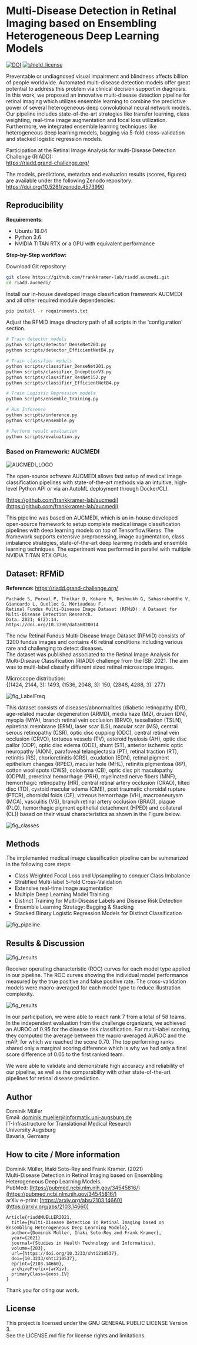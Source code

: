 # Multi-Disease Detection in Retinal Imaging based on Ensembling Heterogeneous Deep Learning Models

[![DOI](https://zenodo.org/badge/DOI/10.5281/zenodo.4573990.svg)](https://doi.org/10.5281/zenodo.4573990)
[![shield_license](https://img.shields.io/github/license/frankkramer-lab/riadd.aucmedi)](https://www.gnu.org/licenses/gpl-3.0.en.html)

Preventable or undiagnosed visual impairment and blindness affects billion of people worldwide. Automated multi-disease detection models offer great potential to address this problem via clinical decision support in diagnosis. In this work, we proposed an innovative multi-disease detection pipeline for retinal imaging which utilizes ensemble learning to combine the predictive power of several heterogeneous deep convolutional neural network models. Our pipeline includes state-of-the-art strategies like transfer learning, class weighting, real-time image augmentation and focal loss utilization. Furthermore, we integrated ensemble learning techniques like heterogeneous deep learning models, bagging via 5-fold cross-validation and stacked logistic regression models.

Participation at the Retinal Image Analysis for multi-Disease Detection Challenge (RIADD):  
https://riadd.grand-challenge.org/

The models, predictions, metadata and evaluation results (scores, figures) are available under the following Zenodo repository:  
https://doi.org/10.5281/zenodo.4573990

## Reproducibility

**Requirements:**
- Ubuntu 18.04
- Python 3.6
- NVIDIA TITAN RTX or a GPU with equivalent performance

**Step-by-Step workflow:**  

Download Git repository:
```sh
git clone https://github.com/frankkramer-lab/riadd.aucmedi.git
cd riadd.aucmedi/
```

Install our in-house developed image classification framework AUCMEDI and all other required module dependencies:
```sh
pip install -r requirements.txt
```

Adjust the RFMiD image directory path of all scripts in the 'configuration' section.

```sh
# Train detector models
python scripts/detector_DenseNet201.py
python scripts/detector_EfficientNetB4.py

# Train classifier models
python scripts/classifier_DenseNet201.py
python scripts/classifier_InceptionV3.py
python scripts/classifier_ResNet152.py
python scripts/classifier_EfficientNetB4.py

# Train Logistic Regression models
python scripts/ensemble_training.py

# Run Inference
python scripts/inference.py
python scripts/ensemble.py

# Perform result evaluation
python scripts/evaluation.py
```

### Based on Framework: AUCMEDI

![AUCMEDI_LOGO](https://github.com/frankkramer-lab/aucmedi/raw/master/docs/images/aucmedi.logo.description.png)

The open-source software AUCMEDI allows fast setup of medical image classification pipelines with state-of-the-art methods via an intuitive, high-level Python API or via an AutoML deployment through Docker/CLI.

[https://github.com/frankkramer-lab/aucmedi](https://github.com/frankkramer-lab/aucmedi)

This pipeline was based on AUCMEDI, which is an in-house developed open-source framework to setup complete medical image classification pipelines with deep learning models on top of Tensorflow/Keras⁠. The framework supports extensive preprocessing, image augmentation, class imbalance strategies, state-of-the-art deep learning models and ensemble learning techniques. The experiment was performed in parallel with multiple NVIDIA TITAN RTX GPUs.

## Dataset: RFMiD

**Reference:**
https://riadd.grand-challenge.org/

    Pachade S, Porwal P, Thulkar D, Kokare M, Deshmukh G, Sahasrabuddhe V, Giancardo L, Quellec G, Mériaudeau F.
    Retinal Fundus Multi-Disease Image Dataset (RFMiD): A Dataset for Multi-Disease Detection Research.
    Data. 2021; 6(2):14.
    https://doi.org/10.3390/data6020014

The new Retinal Fundus Multi-Disease Image Dataset (RFMiD) consists of 3200 fundus images and contains 46 retinal conditions including various rare and challenging to detect diseases.  
The dataset was published associated to the Retinal Image Analysis for Multi-Disease Classification (RIADD) challenge from the ISBI 2021. The aim was to multi-label classify different sized retinal microscrope images.

Microscope distribution:  
{(1424, 2144, 3): 1493, (1536, 2048, 3): 150, (2848, 4288, 3): 277}

![fig_LabelFreq](docs/label_freq.png)

This dataset consists of diseases/abnormalities (diabetic retinopathy (DR), age-related macular degeneration (ARMD), media haze (MZ), drusen (DN), myopia (MYA), branch retinal vein occlusion (BRVO), tessellation (TSLN), epiretinal membrane (ERM), laser scar (LS), macular scar (MS), central serous retinopathy (CSR), optic disc cupping (ODC), central retinal vein occlusion (CRVO), tortuous vessels (TV), asteroid hyalosis (AH), optic disc pallor (ODP), optic disc edema (ODE), shunt (ST), anterior ischemic optic neuropathy (AION), parafoveal telangiectasia (PT), retinal traction (RT), retinitis (RS), chorioretinitis (CRS), exudation (EDN), retinal pigment epithelium changes (RPEC), macular hole (MHL), retinitis pigmentosa (RP), cotton wool spots (CWS), coloboma (CB), optic disc pit maculopathy (ODPM), preretinal hemorrhage (PRH), myelinated nerve fibers (MNF), hemorrhagic retinopathy (HR), central retinal artery occlusion (CRAO), tilted disc (TD), cystoid macular edema (CME), post traumatic choroidal rupture (PTCR), choroidal folds (CF), vitreous hemorrhage (VH), macroaneurysm (MCA), vasculitis (VS), branch retinal artery occlusion (BRAO), plaque (PLQ), hemorrhagic pigment epithelial detachment (HPED) and collateral (CL)) based on their visual characteristics as shown in the Figure below.

![fig_classes](docs/All_disease_image_ahICpUG.png)

## Methods

The implemented medical image classification pipeline can be summarized in the following core steps:
- Class Weighted Focal Loss and Upsampling to conquer Class Imbalance
- Stratified Multi-label 5-fold Cross-Validation
- Extensive real-time image augmentation
- Multiple Deep Learning Model Training
- Distinct Training for Multi-Disease Labels and Disease Risk Detection
- Ensemble Learning Strategy: Bagging & Stacking
- Stacked Binary Logistic Regression Models for Distinct Classification

![fig_pipeline](docs/RIADD_aucmedi.png)

## Results & Discussion

![fig_results](docs/plot.ROC.png)

Receiver operating characteristic (ROC) curves for each model type applied in our pipeline. The ROC curves showing
the individual model performance measured by the true positive and false positive rate. The cross-validation models were
macro-averaged for each model type to reduce illustration complexity.

![fig_results](docs/plot.ROC.cv_macroavg.png)

In our participation, we were able to reach rank 7 from a total of 58 teams. In the independent evaluation from the challenge organizers, we achieved an AUROC of 0.95 for the disease risk classification. For multi-label scoring, they computed the average between the macro-averaged AUROC and the mAP, for which we reached the score 0.70. The top performing ranks shared only a marginal scoring difference which is why we had only a final score difference of 0.05 to the first ranked team.

We were able to validate and demonstrate high accuracy and reliability of our pipeline, as well as the comparability with other state-of-the-art pipelines for retinal disease prediction.

## Author

Dominik Müller  
Email: dominik.mueller@informatik.uni-augsburg.de  
IT-Infrastructure for Translational Medical Research  
University Augsburg  
Bavaria, Germany

## How to cite / More information

Dominik Müller, Iñaki Soto-Rey and Frank Kramer. (2021)   
Multi-Disease Detection in Retinal Imaging based on Ensembling Heterogeneous Deep Learning Models.  
PubMed: [https://pubmed.ncbi.nlm.nih.gov/34545816/](https://pubmed.ncbi.nlm.nih.gov/34545816/)  
arXiv e-print: [https://arxiv.org/abs/2103.14660](https://arxiv.org/abs/2103.14660)

```
Article{riaddMUELLER2021,
  title={Multi-Disease Detection in Retinal Imaging based on Ensembling Heterogeneous Deep Learning Models},
  author={Dominik Müller, Iñaki Soto-Rey and Frank Kramer},
  year={2021}
  journal={Studies in Health Technology and Informatics},
  volume={283},
  url={https://doi.org/10.3233/shti210537},
  doi={10.3233/shti210537},
  eprint={2103.14660},
  archivePrefix={arXiv},
  primaryClass={eess.IV}
}
```

Thank you for citing our work.

## License

This project is licensed under the GNU GENERAL PUBLIC LICENSE Version 3.  
See the LICENSE.md file for license rights and limitations.
